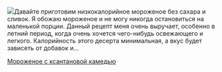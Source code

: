 <!--2025-05-04 18:45:01-->
<div class="yb">
  <div class="rss povarenok"><a href="https://www.povarenok.ru/recipes/show/182584/"><img src="https://www.povarenok.ru/data/cache/2025may/04/42/3174196_14370-640x480.jpg"></a>Давайте приготовим низкокалорийное мороженое без сахара и сливок. 
Я обожаю мороженое и не могу никогда остановиться на маленькой порции. Данный рецепт меня очень выручает, особенно в летний период, когда очень хочется чего-нибудь освежающего и легкого.
Калорийность этого десерта минимальная, а вкус будет зависеть от добавок и... <p class="titl"><a href="https://www.povarenok.ru/recipes/show/182584/">Мороженое с ксантановой камедью</a></p></div>
</div>
